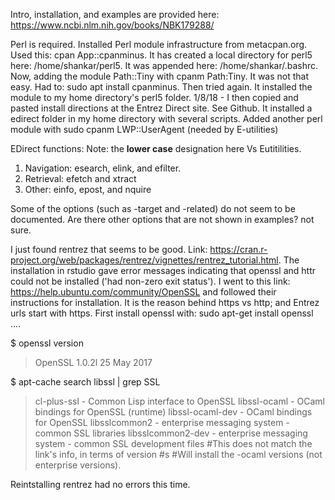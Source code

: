 
Intro, installation, and examples are provided here: https://www.ncbi.nlm.nih.gov/books/NBK179288/

Perl is required. Installed Perl module infrastructure from metacpan.org. Used this: cpan App::cpanminus. It has created a local directory for perl5 here: /home/shankar/perl5. It was appended here: /home/shankar/.bashrc. Now, adding the module Path::Tiny with cpanm Path:Tiny. It was not that easy. Had to:  sudo apt install cpanminus. Then tried again. It installed the module to my home directory's perl5 folder. 1/8/18 - I then copied and pasted install directions at the Entrez Direct site. See Github. It installed a edirect folder in my home directory with several scripts. Added another perl module with sudo cpanm LWP::UserAgent (needed by E-utilities)

EDirect functions: Note: the **lower case** designation here Vs Eutitilities. 
1. Navigation: esearch, elink, and efilter. 
2. Retrieval: efetch and xtract
3. Other: einfo, epost, and nquire

Some of the options (such as -target and -related) do not seem to be documented. Are there other options that are not shown in examples? not sure. 

I just found rentrez that seems to be good. Link: https://cran.r-project.org/web/packages/rentrez/vignettes/rentrez_tutorial.html. The installation in rstudio gave error messages indicating that openssl and httr could not be installed ('had non-zero exit status'). I went to this link: https://help.ubuntu.com/community/OpenSSL and followed their instructions for installation. It is the reason behind https vs http; and Entrez urls start with https. First install openssl with: 
sudo apt-get install openssl
....

$ openssl version
>OpenSSL 1.0.2l  25 May 2017

$ apt-cache search libssl | grep SSL
>cl-plus-ssl - Common Lisp interface to OpenSSL
libssl-ocaml - OCaml bindings for OpenSSL (runtime)
libssl-ocaml-dev - OCaml bindings for OpenSSL
libsslcommon2 - enterprise messaging system - common SSL libraries
libsslcommon2-dev - enterprise messaging system - common SSL development files
#This does not match the link's info, in terms of version #s
#Will install the -ocaml versions (not enterprise versions). 

Reintstalling rentrez had no errors this time.


